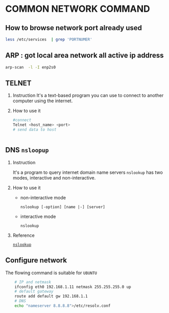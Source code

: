 # COMMON NETWORK COMMAND 



## How to browse network port already used 

```bash 
less /etc/services  | grep 'PORTNUMER'
```


## ARP : got local area network all active ip address 

```bash
arp-scan  -l -I enp2s0 
```

## TELNET 

1. Instruction 
    It's a text-based program you can use to connect to another computer using the internet. 

2. How to use it 

    ```bash
    #connect
    Telnet <host_name> <port>
    # send data to host 
    


    ```


## DNS `nsloopup`

1. Instruction 

    It's a program to query internet domain name servers `nslookup` has two modes, interactive and non-interactive. 

2. How to use it

    - non-interactive mode 

        `nslookup [-option] [name |-] [server]`

    - interactive mode 

        `nslookup`

3. Reference 

    [`nslookup`](https://www.tutorialspoint.com/unix_commands/nslookup.htm)




## Configure network 

The flowing command is suitable for `UBUNTU`
```bash 
    # IP and netmask
    ifconfig eth0 192.168.1.11 netmask 255.255.255.0 up
    # default gateway
    route add default gw 192.168.1.1 
    # DNS
    echo "nameserver 8.8.8.8">/etc/resolv.conf 
```